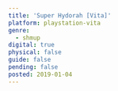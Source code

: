 ```yaml
---
title: 'Super Hydorah [Vita]'
platform: playstation-vita
genre:
  - shmup
digital: true
physical: false
guide: false
pending: false
posted: 2019-01-04
---
```

